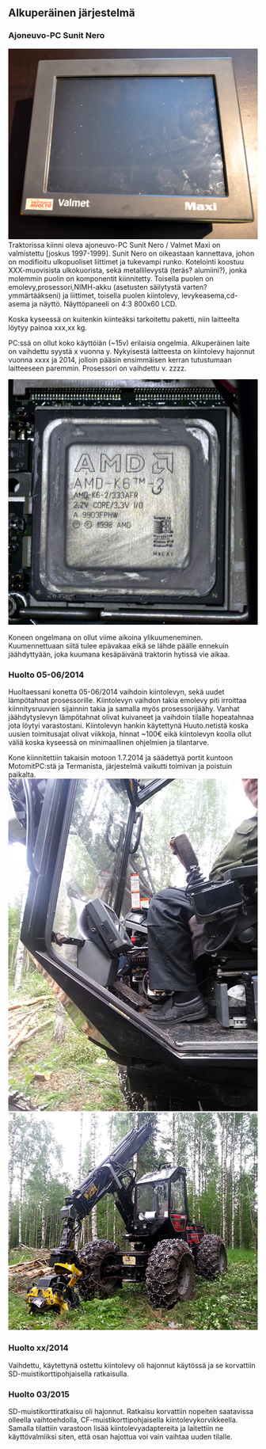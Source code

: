 ## Alkuperäinen järjestelmä

### Ajoneuvo-PC Sunit Nero
![Sunit Nero](../pictures/valmet_maxi.jpg)
Traktorissa kiinni oleva ajoneuvo-PC Sunit Nero / Valmet Maxi on valmistettu [joskus 1997-1999]. Sunit Nero on oikeastaan kannettava, johon on modifioitu ulkopuoliset liittimet ja tukevampi runko. Kotelointi koostuu XXX-muovisista ulkokuorista, sekä metallilevystä (teräs? alumiini?), jonka molemmin puolin on komponentit kiinnitetty. Toisella puolen on emolevy,prosessori,NIMH-akku (asetusten säilytystä varten? ymmärtääkseni) ja liittimet, toisella puolen kiintolevy, levykeasema,cd-asema ja näyttö. Näyttöpaneeli on 4:3 800x60 LCD.

Koska kyseessä on kuitenkin kiinteäksi tarkoitettu paketti, niin laitteelta löytyy painoa xxx,xx kg.

PC:ssä on ollut koko käyttöiän (~15v) erilaisia ongelmia. Alkuperäinen laite on vaihdettu syystä x vuonna y. Nykyisestä laitteesta on kiintolevy hajonnut vuonna xxxx ja 2014, jolloin pääsin ensimmäisen kerran tutustumaan laitteeseen paremmin. Prosessori on vaihdettu v. zzzz.

![AMD K6 66 MHz](../pictures/processor.jpg)

Koneen ongelmana on ollut viime aikoina ylikuumeneminen. Kuumennettuaan siitä tulee epävakaa eikä se lähde päälle ennekuin jäähdyttyään, joka kuumana kesäpäivänä traktorin hytissä vie aikaa.

### Huolto 05-06/2014

Huoltaessani konetta 05-06/2014 vaihdoin kiintolevyn, sekä uudet lämpötahnat prosessorille. Kiintolevyn vaihdon takia emolevy piti irroittaa kiinnitysruuvien sijainnin takia ja samalla myös prosessorijäähy. Vanhat jäähdytyslevyn lämpötahnat olivat kuivaneet ja vaihdoin tilalle hopeatahnaa jota löytyi varastostani. Kiintolevyn hankin käytettynä Huuto.netistä koska uusien toimitusajat olivat viikkoja, hinnat ~100€ eikä kiintolevyn koolla ollut väliä koska kyseessä on minimaallinen ohjelmien ja tilantarve. 

Kone kiinnitettiin takaisin motoon 1.7.2014 ja säädettyä portit kuntoon MotomitPC:stä ja Termanista, järjestelmä vaikutti toimivan ja poistuin paikalta.
![Kone kiinni motossa](../pictures/moto_1.jpg)
![Moto](../pictures/moto_2.jpg)

### Huolto xx/2014
Vaihdettu, käytettynä ostettu kiintolevy oli hajonnut käytössä ja se korvattiin SD-muistikorttipohjaisella ratkaisulla.

### Huolto 03/2015
SD-muistikorttiratkaisu oli hajonnut. Ratkaisu korvattiin nopeiten saatavissa olleella vaihtoehdolla, CF-muistikorttipohjaisella kiintolevykorvikkeella. Samalla tilattiin varastoon lisää kiintolevyadaptereita ja laitettiin ne käyttövalmiiksi siten, että osan hajottua voi vain vaihtaa uuden tilalle.

